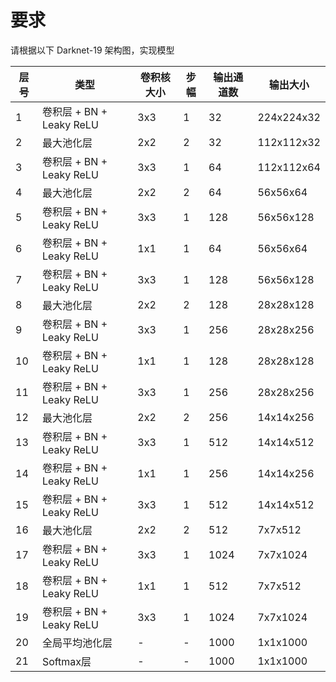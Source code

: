 # 要求

请根据以下 Darknet-19 架构图，实现模型

| 层号 | 类型                         | 卷积核大小 | 步幅 | 输出通道数 | 输出大小       |
|------|------------------------------|-------------|------|------------|----------------|
| 1    | 卷积层 + BN + Leaky ReLU     | 3x3         | 1    | 32         | 224x224x32     |
| 2    | 最大池化层                   | 2x2         | 2    | 32         | 112x112x32     |
| 3    | 卷积层 + BN + Leaky ReLU     | 3x3         | 1    | 64         | 112x112x64     |
| 4    | 最大池化层                   | 2x2         | 2    | 64         | 56x56x64       |
| 5    | 卷积层 + BN + Leaky ReLU     | 3x3         | 1    | 128        | 56x56x128      |
| 6    | 卷积层 + BN + Leaky ReLU     | 1x1         | 1    | 64         | 56x56x64       |
| 7    | 卷积层 + BN + Leaky ReLU     | 3x3         | 1    | 128        | 56x56x128      |
| 8    | 最大池化层                   | 2x2         | 2    | 128        | 28x28x128      |
| 9    | 卷积层 + BN + Leaky ReLU     | 3x3         | 1    | 256        | 28x28x256      |
| 10   | 卷积层 + BN + Leaky ReLU     | 1x1         | 1    | 128        | 28x28x128      |
| 11   | 卷积层 + BN + Leaky ReLU     | 3x3         | 1    | 256        | 28x28x256      |
| 12   | 最大池化层                   | 2x2         | 2    | 256        | 14x14x256      |
| 13   | 卷积层 + BN + Leaky ReLU     | 3x3         | 1    | 512        | 14x14x512      |
| 14   | 卷积层 + BN + Leaky ReLU     | 1x1         | 1    | 256        | 14x14x256      |
| 15   | 卷积层 + BN + Leaky ReLU     | 3x3         | 1    | 512        | 14x14x512      |
| 16   | 最大池化层                   | 2x2         | 2    | 512        | 7x7x512        |
| 17   | 卷积层 + BN + Leaky ReLU     | 3x3         | 1    | 1024       | 7x7x1024       |
| 18   | 卷积层 + BN + Leaky ReLU     | 1x1         | 1    | 512        | 7x7x512        |
| 19   | 卷积层 + BN + Leaky ReLU     | 3x3         | 1    | 1024       | 7x7x1024       |
| 20   | 全局平均池化层               | -           | -    | 1000       | 1x1x1000       |
| 21   | Softmax层                    | -           | -    | 1000       | 1x1x1000       |
